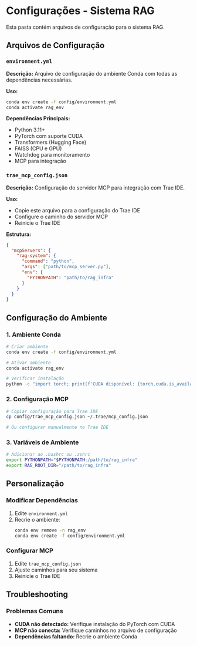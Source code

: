 # Configurações - Sistema RAG

Esta pasta contém arquivos de configuração para o sistema RAG.

## Arquivos de Configuração

### `environment.yml`
**Descrição:** Arquivo de configuração do ambiente Conda com todas as dependências necessárias.

**Uso:**
```bash
conda env create -f config/environment.yml
conda activate rag_env
```

**Dependências Principais:**
- Python 3.11+
- PyTorch com suporte CUDA
- Transformers (Hugging Face)
- FAISS (CPU e GPU)
- Watchdog para monitoramento
- MCP para integração

### `trae_mcp_config.json`
**Descrição:** Configuração do servidor MCP para integração com Trae IDE.

**Uso:**
- Copie este arquivo para a configuração do Trae IDE
- Configure o caminho do servidor MCP
- Reinicie o Trae IDE

**Estrutura:**
```json
{
  "mcpServers": {
    "rag-system": {
      "command": "python",
      "args": ["path/to/mcp_server.py"],
      "env": {
        "PYTHONPATH": "path/to/rag_infra"
      }
    }
  }
}
```

## Configuração do Ambiente

### 1. Ambiente Conda
```bash
# Criar ambiente
conda env create -f config/environment.yml

# Ativar ambiente
conda activate rag_env

# Verificar instalação
python -c "import torch; print(f'CUDA disponível: {torch.cuda.is_available()}')"
```

### 2. Configuração MCP
```bash
# Copiar configuração para Trae IDE
cp config/trae_mcp_config.json ~/.trae/mcp_config.json

# Ou configurar manualmente no Trae IDE
```

### 3. Variáveis de Ambiente
```bash
# Adicionar ao .bashrc ou .zshrc
export PYTHONPATH="$PYTHONPATH:/path/to/rag_infra"
export RAG_ROOT_DIR="/path/to/rag_infra"
```

## Personalização

### Modificar Dependências
1. Edite `environment.yml`
2. Recrie o ambiente:
   ```bash
   conda env remove -n rag_env
   conda env create -f config/environment.yml
   ```

### Configurar MCP
1. Edite `trae_mcp_config.json`
2. Ajuste caminhos para seu sistema
3. Reinicie o Trae IDE

## Troubleshooting

### Problemas Comuns
- **CUDA não detectado:** Verifique instalação do PyTorch com CUDA
- **MCP não conecta:** Verifique caminhos no arquivo de configuração
- **Dependências faltando:** Recrie o ambiente Conda
